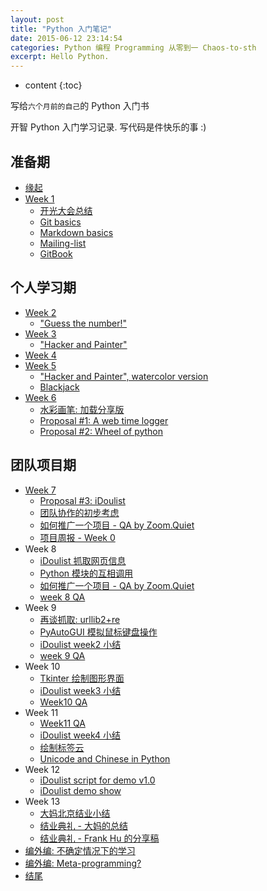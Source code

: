 ```yaml
---
layout: post
title: "Python 入门笔记"
date: 2015-06-12 23:14:54
categories: Python 编程 Programming 从零到一 Chaos-to-sth
excerpt: Hello Python.
---
```


* content
{:toc}


写给`六个月前的自己`的 Python 入门书

开智 Python 入门学习记录. 写代码是件快乐的事 :)



## 准备期

* [缘起](http://frank-the-obscure.gitbooks.io/pythoncamp0/content/source/begin.html)
* [Week 1](http://frank-the-obscure.gitbooks.io/pythoncamp0/content/source/week1/introduction.html)
  * [开光大会总结](http://frank-the-obscure.gitbooks.io/pythoncamp0/content/source/week1/opening.html)
  * [Git basics](http://frank-the-obscure.gitbooks.io/pythoncamp0/content/source/week1/git-basics.html)
  * [Markdown basics](http://frank-the-obscure.gitbooks.io/pythoncamp0/content/source/week1/markdown-basics.html)
  * [Mailing-list](http://frank-the-obscure.gitbooks.io/pythoncamp0/content/source/week1/mailing-list.html)
  * [GitBook](http://frank-the-obscure.gitbooks.io/pythoncamp0/content/source/week1/gitbook.html)

## 个人学习期
* [Week 2](http://frank-the-obscure.gitbooks.io/pythoncamp0/content/source/week2/introduction.html)
  * ["Guess the number!"](http://frank-the-obscure.gitbooks.io/pythoncamp0/content/source/week2/guess-the-number.html)
* [Week 3](http://frank-the-obscure.gitbooks.io/pythoncamp0/content/source/week3/introduction.html)
  * ["Hacker and Painter"](http://frank-the-obscure.gitbooks.io/pythoncamp0/content/source/week3/hacker-and-painter.html)
* [Week 4](http://frank-the-obscure.gitbooks.io/pythoncamp0/content/source/week4/introduction.html)
* [Week 5](http://frank-the-obscure.gitbooks.io/pythoncamp0/content/source/week5/introduction-week5.html)
  * ["Hacker and Painter", watercolor version](http://frank-the-obscure.gitbooks.io/pythoncamp0/content/source/week5/hacker-and-painter-watercolor.html)
  * [Blackjack](http://frank-the-obscure.gitbooks.io/pythoncamp0/content/source/week5/blackjack.html)
* [Week 6](http://frank-the-obscure.gitbooks.io/pythoncamp0/content/source/week6/introduction-week6.html)
  * [水彩画笔: 加载分享版](http://frank-the-obscure.gitbooks.io/pythoncamp0/content/source/week6/watercolor-packet-loader.html)
  * [Proposal #1: A web time logger](http://frank-the-obscure.gitbooks.io/pythoncamp0/content/source/week6/a-time-logger.html)
  * [Proposal #2: Wheel of python](http://frank-the-obscure.gitbooks.io/pythoncamp0/content/source/week6/wheel-of-python.html)

## 团队项目期
* [Week 7](http://frank-the-obscure.gitbooks.io/pythoncamp0/content/source/week7/introduction-week7.html)
  * [Proposal #3: iDoulist](http://frank-the-obscure.gitbooks.io/pythoncamp0/content/source/week7/idoulist.html)
  * [团队协作的初步考虑](http://frank-the-obscure.gitbooks.io/pythoncamp0/content/source/week7/team-work.html)
  * [如何推广一个项目 - QA by Zoom.Quiet](http://frank-the-obscure.gitbooks.io/pythoncamp0/content/source/week7/how-to-anli-QA.html)
  * [项目周报 - Week 0](http://frank-the-obscure.gitbooks.io/pythoncamp0/content/source/week7/idoulist-week0.html)
* Week 8
  * [iDoulist 抓取网页信息](http://frank-the-obscure.gitbooks.io/pythoncamp0/content/source/week8/idoulist-function0-input.html)
  * [Python 模块的互相调用](http://frank-the-obscure.gitbooks.io/pythoncamp0/content/source/week8/modules.html)
  * [如何推广一个项目 - QA by Zoom.Quiet](http://frank-the-obscure.gitbooks.io/pythoncamp0/content/source/week7/how-to-anli-QA.html)
  * [week 8 QA](http://frank-the-obscure.gitbooks.io/pythoncamp0/content/source/week8/week8-QA.html)
* Week 9
  * [再谈抓取: urllib2+re](http://frank-the-obscure.gitbooks.io/pythoncamp0/content/source/week9/urllib-re.html)
  * [PyAutoGUI 模拟鼠标键盘操作](http://frank-the-obscure.gitbooks.io/pythoncamp0/content/source/week9/pyautogui)
  * [iDoulist week2 小结](http://frank-the-obscure.gitbooks.io/pythoncamp0/content/source/week9/idoulist-week2.html)
  * [week 9 QA](http://frank-the-obscure.gitbooks.io/pythoncamp0/content/source/week9/week9-QA.html)
* Week 10
  * [Tkinter 绘制图形界面](http://frank-the-obscure.gitbooks.io/pythoncamp0/content/source/week10/tkinter.html)
  * [iDoulist week3 小结](http://frank-the-obscure.gitbooks.io/pythoncamp0/content/source/week10/idoulist-week3.html)
  * [Week10 QA](http://frank-the-obscure.gitbooks.io/pythoncamp0/content/source/week10/week10-QA.html)
* Week 11
  * [Week11 QA](http://frank-the-obscure.gitbooks.io/pythoncamp0/content/source/week11/week11-QA.html)
  * [iDoulist week4 小结](http://frank-the-obscure.gitbooks.io/pythoncamp0/content/source/week11/idoulist-week4.html)
  * [绘制标签云](http://frank-the-obscure.gitbooks.io/pythoncamp0/content/source/week11/tag-cloud.html)
  * [Unicode and Chinese in Python](http://frank-the-obscure.gitbooks.io/pythoncamp0/content/source/week11/unicode-chinese.html)
* Week 12
  * [iDoulist script for demo v1.0](http://frank-the-obscure.gitbooks.io/pythoncamp0/content/source/week12/idoulist-show.html)
  * [iDoulist demo show](http://frank-the-obscure.gitbooks.io/pythoncamp0/content/source/week12/idoulist-show-final.html)
* Week 13
  * [大妈北京结业小结](http://frank-the-obscure.gitbooks.io/pythoncamp0/content/source/week13/ending-beijing-dama.html)
  * [结业典礼 - 大妈的总结](http://frank-the-obscure.gitbooks.io/pythoncamp0/content/source/week13/ending-online-dama.html)
  * [结业典礼 - Frank Hu 的分享稿](http://frank-the-obscure.gitbooks.io/pythoncamp0/content/source/week13/ending-my-note.html)
* [编外编: 不确定情况下的学习](http://frank-the-obscure.gitbooks.io/pythoncamp0/content/source/study-under-uncertainty.html)
* [编外编: Meta-programming?](http://frank-the-obscure.gitbooks.io/pythoncamp0/content/source/meta-programming.html)
* [结尾](http://frank-the-obscure.gitbooks.io/pythoncamp0/content/source/end.html)
